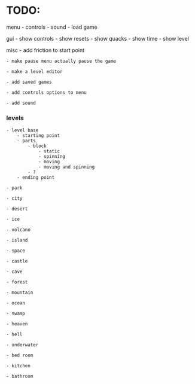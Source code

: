 # TODO:

menu
    - controls
    - sound
    - load game

gui
    - show controls
    - show resets
    - show quacks
    - show time
    - show level

misc
    - add friction to start point

    - make pause menu actually pause the game

    - make a level editor

    - add saved games

    - add controls options to menu

    - add sound


### levels
    - level base
        - starting point
        - parts
            - block
                - static
                - spinning
                - moving
                - moving and spinning
            - ?
        - ending point

    - park

    - city
    
    - desert

    - ice

    - volcano

    - island

    - space

    - castle
        
    - cave

    - forest

    - mountain

    - ocean

    - swamp

    - heaven

    - hell

    - underwater

    - bed room

    - kitchen

    - bathroom


